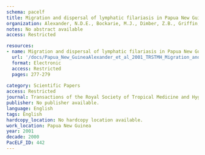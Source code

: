 ```yaml
---
schema: pacelf
title: Migration and dispersal of lymphatic filariasis in Papua New Guinea
organization: Alexander, N.D.E., Bockarie, M.J., Dimber, Z.B., Griffin, L., Kazura, J.W., Alpers, M.P.
notes: No abstract available
access: Restricted

resources:
- name: Migration and dispersal of lymphatic filariasis in Papua New Guinea
  url: '/docs/Papua_New_GuineaAlexander_et_al_2001_TRSTMH_Migration_and_dispersal_LF_in_PNG_Trans_R_Soc_Trop_Med_Hyg-2001-Alexander-277-9.txt'
  format: Electronic
  access: Restricted
  pages: 277-279
 
category: Scientific Papers
access: Restricted
journal: Transactions of the Royal Society of Tropical Medicine and Hygiene
publisher: No publisher available. 
language: English 
tags: English 
hardcopy_location: No hardcopy location available.
work_location: Papua New Guinea
year: 2001
decade: 2000
PacELF_ID: 442
---
```

